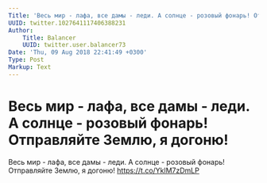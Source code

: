 ```yaml
---
Title: 'Весь мир - лафа, все дамы - леди. А солнце - розовый фонарь! Отправляйте Землю, я догоню!'
UUID: twitter.1027641117406388231
Author:
    Title: Balancer
    UUID: twitter.user.balancer73
Date: 'Thu, 09 Aug 2018 22:41:49 +0300'
Type: Post
Markup: Text
---
```


# Весь мир - лафа, все дамы - леди. А солнце - розовый фонарь! Отправляйте Землю, я догоню!

Весь мир - лафа, все дамы - леди. А солнце - розовый фонарь!
Отправляйте Землю, я догоню! https://t.co/YklM7zDmLP
